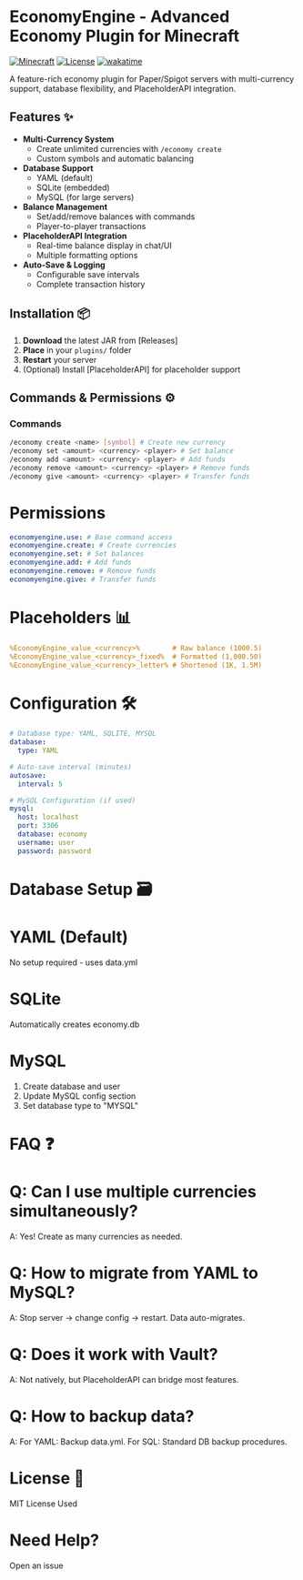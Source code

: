 # EconomyEngine - Advanced Economy Plugin for Minecraft

[![Minecraft](https://img.shields.io/badge/Minecraft-1.16--1.19-green.svg)](https://www.minecraft.net)
[![License](https://img.shields.io/badge/License-MIT-blue.svg)](https://opensource.org/licenses/MIT)
[![wakatime](https://wakatime.com/badge/user/1b3b3898-ae4b-459a-ba4b-378476547f43/project/1465faaa-1eb1-4f57-97bb-a0a3350dcbc2.svg)](https://wakatime.com/badge/user/1b3b3898-ae4b-459a-ba4b-378476547f43/project/1465faaa-1eb1-4f57-97bb-a0a3350dcbc2)

A feature-rich economy plugin for Paper/Spigot servers with multi-currency support, database flexibility, and PlaceholderAPI integration.

## Features ✨

- **Multi-Currency System**
  - Create unlimited currencies with `/economy create`
  - Custom symbols and automatic balancing
- **Database Support**
  - YAML (default)
  - SQLite (embedded)
  - MySQL (for large servers)
- **Balance Management**
  - Set/add/remove balances with commands
  - Player-to-player transactions
- **PlaceholderAPI Integration**
  - Real-time balance display in chat/UI
  - Multiple formatting options
- **Auto-Save & Logging**
  - Configurable save intervals
  - Complete transaction history

## Installation 📦

1. **Download** the latest JAR from [Releases]
2. **Place** in your `plugins/` folder
3. **Restart** your server
4. (Optional) Install [PlaceholderAPI] for placeholder support

## Commands & Permissions ⚙️

### Commands
```bash
/economy create <name> [symbol] # Create new currency
/economy set <amount> <currency> <player> # Set balance
/economy add <amount> <currency> <player> # Add funds
/economy remove <amount> <currency> <player> # Remove funds
/economy give <amount> <currency> <player> # Transfer funds
```
# Permissions
```yaml
economyengine.use: # Base command access
economyengine.create: # Create currencies
economyengine.set: # Set balances
economyengine.add: # Add funds
economyengine.remove: # Remove funds
economyengine.give: # Transfer funds
```
# Placeholders 📊
```yaml
%EconomyEngine_value_<currency>%        # Raw balance (1000.5)
%EconomyEngine_value_<currency>_fixed%  # Formatted (1,000.50)
%EconomyEngine_value_<currency>_letter% # Shortened (1K, 1.5M)
```
# Configuration 🛠️
```yaml
# Database type: YAML, SQLITE, MYSQL
database:
  type: YAML

# Auto-save interval (minutes)
autosave:
  interval: 5

# MySQL Configuration (if used)
mysql:
  host: localhost
  port: 3306
  database: economy
  username: user
  password: password
```
# Database Setup 🗃️
# YAML (Default)
No setup required - uses data.yml
# SQLite
Automatically creates economy.db
# MySQL
1. Create database and user
2. Update MySQL config section
3. Set database type to "MYSQL"
# FAQ ❓
# Q: Can I use multiple currencies simultaneously?
A: Yes! Create as many currencies as needed.

# Q: How to migrate from YAML to MySQL?
A: Stop server → change config → restart. Data auto-migrates.

# Q: Does it work with Vault?
A: Not natively, but PlaceholderAPI can bridge most features.

# Q: How to backup data?
A: For YAML: Backup data.yml. For SQL: Standard DB backup procedures.
# License 📄
MIT License Used
# Need Help?
Open an issue
